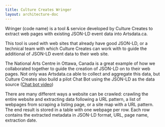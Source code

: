 ```yaml
---
title: Culture Creates Wringer
layout: architecture-doc
---
```


Wringer (code name) is a tool & service developed by Culture Creates to extract web pages with existing JSON-LD event data into Artsdata.ca.

This tool is used with web sites that already have good JSON-LD, or a technical team with which Culture Creates can work with to guide the additional of JSON-LD event data to their web site.

The National Arts Centre in Ottawa, Canada is a great example of how we collaborated together to guide the creation of JSON-LD on to their web pages.  Not only was Artsdata.ca able to collect and aggregate this data, but Culture Creates also build a pilot Chat Bot using the JSON-LD as the data source ([Chat bot video](https://youtu.be/WalOgD41kDE))

There are many different ways a website can be crawled: crawling the entire website and extracting data following a URL pattern, a list of webpages from scraping a listing page, or a site map with a URL pattern.  The end result is stored in a table with one webpage per row.  Each row contains the extracted metadata in JSON-LD format, URL, page name, extraction date.